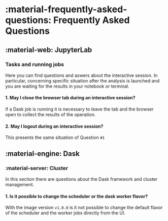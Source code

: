 # :material-frequently-asked-questions: Frequently Asked Questions

## :material-web: JupyterLab

### Tasks and running jobs

Here you can find questions and aswers about the interactive session. In particular,
concerning specific situation after the analysis is launched and you are waiting
for the results in your notebook or terminal.

#### 1. May I close the browser tab during an interactive session?

If a Dask job is running it is necessary to leave the tab and the browser open to collect
the results of the operation.

#### 2. May I logout during an interactive session?

This presents the same situation of Question `#1`

## :material-engine: Dask

### :material-server: Cluster

In this section there are questions about the Dask framework and cluster management.
#### 1. Is it possible to change the scheduler or the dask worker flavor?

With the image version `v1.0.0` is it not possible to change the default flavor of the
scheduler and the worker jobs directly from the UI.
